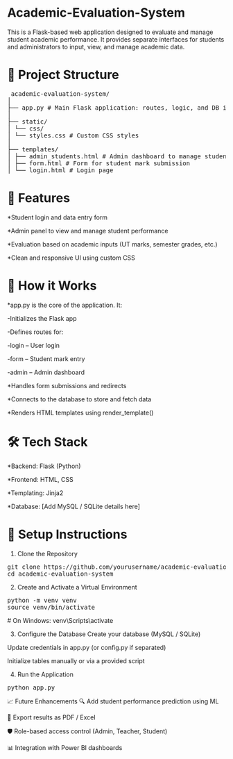 # Academic-Evaluation-System

This is a Flask-based web application designed to evaluate and manage student academic performance. It provides separate interfaces for students and administrators to input, view, and manage academic data.

# 📁 Project Structure
<pre> academic-evaluation-system/
│
├── app.py # Main Flask application: routes, logic, and DB interaction
│
├── static/
│ └── css/
│ └── styles.css # Custom CSS styles
│
├── templates/
│ ├── admin_students.html # Admin dashboard to manage student data
│ ├── form.html # Form for student mark submission
│ └── login.html # Login page</pre>

# 🚀 Features
*Student login and data entry form

*Admin panel to view and manage student performance

*Evaluation based on academic inputs (UT marks, semester grades, etc.)

*Clean and responsive UI using custom CSS

# 🧠 How it Works
*app.py is the core of the application. It:

 -Initializes the Flask app

 -Defines routes for:

   -login – User login

   -form – Student mark entry

  -admin – Admin dashboard

*Handles form submissions and redirects

*Connects to the database to store and fetch data

*Renders HTML templates using render_template()

# 🛠️ Tech Stack
*Backend: Flask (Python)

*Frontend: HTML, CSS

*Templating: Jinja2

*Database: [Add MySQL / SQLite details here]

# 🔧 Setup Instructions
1. Clone the Repository

<pre>git clone https://github.com/yourusername/academic-evaluation-system.git
cd academic-evaluation-system</pre>
2. Create and Activate a Virtual Environment

<pre>python -m venv venv
source venv/bin/activate</pre>        # On Windows: venv\Scripts\activate
3. Configure the Database
Create your database (MySQL / SQLite)

Update credentials in app.py (or config.py if separated)

Initialize tables manually or via a provided script

4. Run the Application

<pre>python app.py</pre>
📈 Future Enhancements
🔍 Add student performance prediction using ML

📄 Export results as PDF / Excel

🛡️ Role-based access control (Admin, Teacher, Student)

📊 Integration with Power BI dashboards
